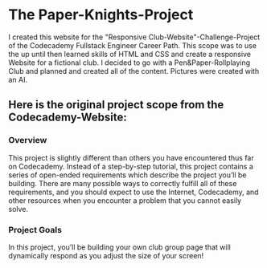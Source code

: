 # The Paper-Knights-Project

I created this website for the "Responsive Club-Website"-Challenge-Project of the Codecademy Fullstack Engineer Career Path.
This scope was to use the up until then learned skills of HTML and CSS and create a responsive Website for a fictional club.
I decided to go with a Pen&Paper-Rollplaying Club and planned and created all of the content. Pictures were created with an AI.

## Here is the original project scope from the Codecademy-Website:

### Overview
​This project is slightly different than others you have encountered thus far on Codecademy. Instead of a step-by-step tutorial, this project contains a series of open-ended requirements which describe the project you’ll be building. There are many possible ways to correctly fulfill all of these requirements, and you should expect to use the Internet, Codecademy, and other resources when you encounter a problem that you cannot easily solve.​

### Project Goals
In this project, you’ll be building your own club group page that will dynamically respond as you adjust the size of your screen!​
